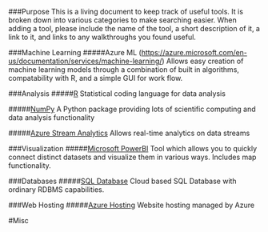 ###Purpose
This is a living document to keep track of useful tools.  It is broken down into various categories to make searching easier.  When adding a tool, please include the name of the tool, a short description of it, a link to it, and links to any walkthroughs you found useful.

###Machine Learning
#####Azure ML (https://azure.microsoft.com/en-us/documentation/services/machine-learning/)
Allows easy creation of machine learning models through a combination of built in algorithms, compatability with R, and a simple GUI for work flow.

###Analysis
#####[R](https://www.r-project.org/)
Statistical coding language for data analysis

#####[NumPy](http://www.numpy.org/)
A Python package providing lots of scientific computing and data analysis functionality

#####[Azure Stream Analytics](https://azure.microsoft.com/en-us/services/stream-analytics/)
Allows real-time analytics on data streams

###Visualization
#####[Microsoft PowerBI](https://powerbi.microsoft.com/en-us/)
Tool which allows you to quickly connect distinct datasets and visualize them in various ways.  Includes map functionality.

###Databases
#####[SQL Database](https://azure.microsoft.com/en-us/services/sql-database/)
Cloud based SQL Database with ordinary RDBMS capabilities.

###Web Hosting
#####[Azure Hosting](https://azure.microsoft.com/en-us/services/app-service/web/)
Website hosting managed by Azure

#Misc

